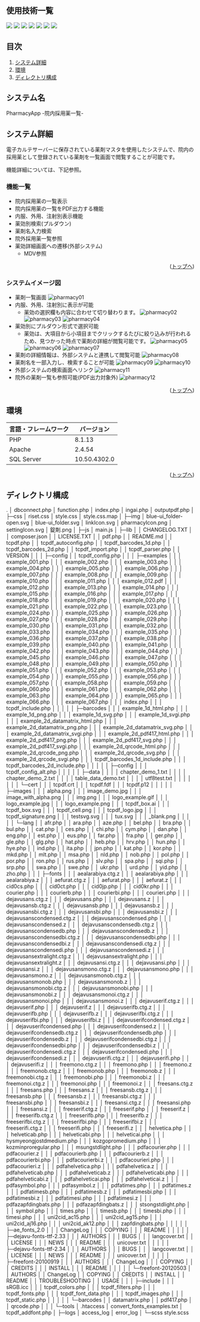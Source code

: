 <div id="top"></div>

## 使用技術一覧

<!-- シールド一覧 -->
<p style="display: inline">
  <!-- フロントエンド -->
  <img src="https://img.shields.io/badge/-Javascript-000000.svg?logo=javascript&style=for-the-badge">
  <img src="https://img.shields.io/badge/-Sass-000000.svg?logo=sass&style=for-the-badge">
  <img src="https://img.shields.io/badge/-Bootstrap-000000.svg?logo=bootstrap&style=for-the-badge">
  <!-- バックエンド -->
  <img src="https://img.shields.io/badge/-Php-000000.svg?logo=php&style=for-the-badge">
  <!-- ミドルウェア一覧 -->
  <img src="https://img.shields.io/badge/-Apache-D22128.svg?logo=apache&style=for-the-badge">
  <img src="https://img.shields.io/badge/-SQL%20Server-666666.svg?logo=&style=for-the-badge">
  <!-- インフラ一覧 -->
  <img src="https://img.shields.io/badge/-Windows%20server-0078D6.svg?logo=windows&style=for-the-badge">
</p>

## 目次

1. [システム詳細](#システム詳細)
2. [環境](#環境)
3. [ディレクトリ構成](#ディレクトリ構成)

## システム名

PharmacyApp -院内採用薬一覧-

<!-- プロジェクトについて -->

## システム詳細

電子カルテサーバーに保存されている薬剤マスタを使用したシステムで、院内の採用薬として登録されている薬剤を一覧画面で閲覧することが可能です。

機能詳細については、下記参照。

### 機能一覧

- 院内採用薬の一覧表示
- 院内採用薬の一覧をPDF出力する機能
- 内服、外用、注射別表示機能
- 薬効別検索(プルダウン)
- 薬剤名入力検索
- 院外採用薬一覧参照
- 薬効詳細画面への遷移(外部システム)
  - MDV参照

<p align="right">(<a href="#top">トップへ</a>)</p>

### システムイメージ図

- 薬剤一覧画面
  ![pharmacy01](https://github.com/hide338/PharmacyApp/assets/93624688/bc0bfc12-552b-4cd6-85f9-089cb0295b58)
- 内服、外用、注射別に表示が可能
  - 薬効の選択欄も内容に合わせて切り替わります。
  ![pharmacy02](https://github.com/hide338/PharmacyApp/assets/93624688/3dd2ebc7-f3b6-4d07-bf5e-18ddd66ca2b9)
  ![pharmacy03](https://github.com/hide338/PharmacyApp/assets/93624688/6623c58e-fc72-49c3-93db-52636c351173)
  ![pharmacy04](https://github.com/hide338/PharmacyApp/assets/93624688/fdcaa1da-57ac-4dd3-9678-3fd6025698f2)
- 薬効別にプルダウン形式で選択可能
  - 薬効は、大項目から小項目までクリックするたびに絞り込みが行われるため、見つかった時点で薬剤の詳細が閲覧可能です。
  ![pharmacy05](https://github.com/hide338/PharmacyApp/assets/93624688/28decf99-b3a1-4890-9b21-f16ea769ec0b)
  ![pharmacy06](https://github.com/hide338/PharmacyApp/assets/93624688/2581e676-a130-46a5-a6b4-fda7c36eb59a)
  ![pharmacy07](https://github.com/hide338/PharmacyApp/assets/93624688/d528d490-1428-4317-ac28-ab611714ba7b)
- 薬剤の詳細情報は、外部システムと連携して閲覧可能
  ![pharmacy08](https://github.com/hide338/PharmacyApp/assets/93624688/eb5adffc-4d81-41a9-a218-f1e4e420ba82)
- 薬剤名を一部入力し、検索することが可能
  ![pharmacy09](https://github.com/hide338/PharmacyApp/assets/93624688/3fbcf2a1-7139-426d-ae6c-2a4011014bdf)
  ![pharmacy10](https://github.com/hide338/PharmacyApp/assets/93624688/df117db7-e1a2-4328-bc0e-75067a2139fc)
- 外部システムの検索画面へリンク
  ![pharmacy11](https://github.com/hide338/PharmacyApp/assets/93624688/265075d3-1136-4478-872a-9cdf5be88b35)
- 院外の薬剤一覧も参照可能(PDF出力対象外)
  ![pharmacy12](https://github.com/hide338/PharmacyApp/assets/93624688/69148d2e-ce2b-4da8-82d6-39df3d9f8b8c)

<p align="right">(<a href="#top">トップへ</a>)</p>

## 環境

<!-- 言語、フレームワーク、ミドルウェア、インフラの一覧とバージョンを記載 -->

| 言語・フレームワーク  | バージョン   |
| --------------------- | ------------ |
| PHP                   | 8.1.13       |
| Apache                | 2.4.54       |
| SQL Server            | 10.50.4302.0 |

<p align="right">(<a href="#top">トップへ</a>)</p>

## ディレクトリ構成

.
│  dbconnect.php
│  function.php
│  index.php
│  ingai.php
│  outputpdf.php
│  
├─css
│      riset.css
│      style.css
│      style.css.map
│
├─img
│      blue-ui_folder-open.svg
│      blue-ui_folder.svg
│      linkIcon.svg
│      pharmacyIcon.png
│      settingIcon.svg
│      錠剤.png
│
├─js
│      main.js
│
├─lib
│  │  CHANGELOG.TXT
│  │  composer.json
│  │  LICENSE.TXT
│  │  pdf.php
│  │  README.md
│  │  tcpdf.php
│  │  tcpdf_autoconfig.php
│  │  tcpdf_barcodes_1d.php
│  │  tcpdf_barcodes_2d.php
│  │  tcpdf_import.php
│  │  tcpdf_parser.php
│  │  VERSION
│  │
│  ├─config
│  │      tcpdf_config.php
│  │
│  ├─examples
│  │  │  example_001.php
│  │  │  example_002.php
│  │  │  example_003.php
│  │  │  example_004.php
│  │  │  example_005.php
│  │  │  example_006.php
│  │  │  example_007.php
│  │  │  example_008.php
│  │  │  example_009.php
│  │  │  example_010.php
│  │  │  example_011.php
│  │  │  example_012.pdf
│  │  │  example_012.php
│  │  │  example_013.php
│  │  │  example_014.php
│  │  │  example_015.php
│  │  │  example_016.php
│  │  │  example_017.php
│  │  │  example_018.php
│  │  │  example_019.php
│  │  │  example_020.php
│  │  │  example_021.php
│  │  │  example_022.php
│  │  │  example_023.php
│  │  │  example_024.php
│  │  │  example_025.php
│  │  │  example_026.php
│  │  │  example_027.php
│  │  │  example_028.php
│  │  │  example_029.php
│  │  │  example_030.php
│  │  │  example_031.php
│  │  │  example_032.php
│  │  │  example_033.php
│  │  │  example_034.php
│  │  │  example_035.php
│  │  │  example_036.php
│  │  │  example_037.php
│  │  │  example_038.php
│  │  │  example_039.php
│  │  │  example_040.php
│  │  │  example_041.php
│  │  │  example_042.php
│  │  │  example_043.php
│  │  │  example_044.php
│  │  │  example_045.php
│  │  │  example_046.php
│  │  │  example_047.php
│  │  │  example_048.php
│  │  │  example_049.php
│  │  │  example_050.php
│  │  │  example_051.php
│  │  │  example_052.php
│  │  │  example_053.php
│  │  │  example_054.php
│  │  │  example_055.php
│  │  │  example_056.php
│  │  │  example_057.php
│  │  │  example_058.php
│  │  │  example_059.php
│  │  │  example_060.php
│  │  │  example_061.php
│  │  │  example_062.php
│  │  │  example_063.php
│  │  │  example_064.php
│  │  │  example_065.php
│  │  │  example_066.php
│  │  │  example_067.php
│  │  │  index.php
│  │  │  tcpdf_include.php
│  │  │
│  │  ├─barcodes
│  │  │      example_1d_html.php
│  │  │      example_1d_png.php
│  │  │      example_1d_svg.php
│  │  │      example_1d_svgi.php
│  │  │      example_2d_datamatrix_html.php
│  │  │      example_2d_datamatrix_png.php
│  │  │      example_2d_datamatrix_svg.php
│  │  │      example_2d_datamatrix_svgi.php
│  │  │      example_2d_pdf417_html.php
│  │  │      example_2d_pdf417_png.php
│  │  │      example_2d_pdf417_svg.php
│  │  │      example_2d_pdf417_svgi.php
│  │  │      example_2d_qrcode_html.php
│  │  │      example_2d_qrcode_png.php
│  │  │      example_2d_qrcode_svg.php
│  │  │      example_2d_qrcode_svgi.php
│  │  │      tcpdf_barcodes_1d_include.php
│  │  │      tcpdf_barcodes_2d_include.php
│  │  │
│  │  ├─config
│  │  │      tcpdf_config_alt.php
│  │  │
│  │  ├─data
│  │  │  │  chapter_demo_1.txt
│  │  │  │  chapter_demo_2.txt
│  │  │  │  table_data_demo.txt
│  │  │  │  utf8test.txt
│  │  │  │
│  │  │  └─cert
│  │  │          tcpdf.crt
│  │  │          tcpdf.fdf
│  │  │          tcpdf.p12
│  │  │
│  │  ├─images
│  │  │      alpha.png
│  │  │      image_demo.jpg
│  │  │      image_with_alpha.png
│  │  │      img.png
│  │  │      logo_example.gif
│  │  │      logo_example.jpg
│  │  │      logo_example.png
│  │  │      tcpdf_box.ai
│  │  │      tcpdf_box.svg
│  │  │      tcpdf_cell.png
│  │  │      tcpdf_logo.jpg
│  │  │      tcpdf_signature.png
│  │  │      testsvg.svg
│  │  │      tux.svg
│  │  │      _blank.png
│  │  │
│  │  └─lang
│  │          afr.php
│  │          ara.php
│  │          aze.php
│  │          bel.php
│  │          bra.php
│  │          bul.php
│  │          cat.php
│  │          ces.php
│  │          chi.php
│  │          cym.php
│  │          dan.php
│  │          eng.php
│  │          est.php
│  │          eus.php
│  │          far.php
│  │          fra.php
│  │          ger.php
│  │          gle.php
│  │          glg.php
│  │          hat.php
│  │          heb.php
│  │          hrv.php
│  │          hun.php
│  │          hye.php
│  │          ind.php
│  │          ita.php
│  │          jpn.php
│  │          kat.php
│  │          kor.php
│  │          mkd.php
│  │          mlt.php
│  │          msa.php
│  │          nld.php
│  │          nob.php
│  │          pol.php
│  │          por.php
│  │          ron.php
│  │          rus.php
│  │          slv.php
│  │          spa.php
│  │          sqi.php
│  │          srp.php
│  │          swa.php
│  │          swe.php
│  │          ukr.php
│  │          urd.php
│  │          yid.php
│  │          zho.php
│  │
│  ├─fonts
│  │  │  aealarabiya.ctg.z
│  │  │  aealarabiya.php
│  │  │  aealarabiya.z
│  │  │  aefurat.ctg.z
│  │  │  aefurat.php
│  │  │  aefurat.z
│  │  │  cid0cs.php
│  │  │  cid0ct.php
│  │  │  cid0jp.php
│  │  │  cid0kr.php
│  │  │  courier.php
│  │  │  courierb.php
│  │  │  courierbi.php
│  │  │  courieri.php
│  │  │  dejavusans.ctg.z
│  │  │  dejavusans.php
│  │  │  dejavusans.z
│  │  │  dejavusansb.ctg.z
│  │  │  dejavusansb.php
│  │  │  dejavusansb.z
│  │  │  dejavusansbi.ctg.z
│  │  │  dejavusansbi.php
│  │  │  dejavusansbi.z
│  │  │  dejavusanscondensed.ctg.z
│  │  │  dejavusanscondensed.php
│  │  │  dejavusanscondensed.z
│  │  │  dejavusanscondensedb.ctg.z
│  │  │  dejavusanscondensedb.php
│  │  │  dejavusanscondensedb.z
│  │  │  dejavusanscondensedbi.ctg.z
│  │  │  dejavusanscondensedbi.php
│  │  │  dejavusanscondensedbi.z
│  │  │  dejavusanscondensedi.ctg.z
│  │  │  dejavusanscondensedi.php
│  │  │  dejavusanscondensedi.z
│  │  │  dejavusansextralight.ctg.z
│  │  │  dejavusansextralight.php
│  │  │  dejavusansextralight.z
│  │  │  dejavusansi.ctg.z
│  │  │  dejavusansi.php
│  │  │  dejavusansi.z
│  │  │  dejavusansmono.ctg.z
│  │  │  dejavusansmono.php
│  │  │  dejavusansmono.z
│  │  │  dejavusansmonob.ctg.z
│  │  │  dejavusansmonob.php
│  │  │  dejavusansmonob.z
│  │  │  dejavusansmonobi.ctg.z
│  │  │  dejavusansmonobi.php
│  │  │  dejavusansmonobi.z
│  │  │  dejavusansmonoi.ctg.z
│  │  │  dejavusansmonoi.php
│  │  │  dejavusansmonoi.z
│  │  │  dejavuserif.ctg.z
│  │  │  dejavuserif.php
│  │  │  dejavuserif.z
│  │  │  dejavuserifb.ctg.z
│  │  │  dejavuserifb.php
│  │  │  dejavuserifb.z
│  │  │  dejavuserifbi.ctg.z
│  │  │  dejavuserifbi.php
│  │  │  dejavuserifbi.z
│  │  │  dejavuserifcondensed.ctg.z
│  │  │  dejavuserifcondensed.php
│  │  │  dejavuserifcondensed.z
│  │  │  dejavuserifcondensedb.ctg.z
│  │  │  dejavuserifcondensedb.php
│  │  │  dejavuserifcondensedb.z
│  │  │  dejavuserifcondensedbi.ctg.z
│  │  │  dejavuserifcondensedbi.php
│  │  │  dejavuserifcondensedbi.z
│  │  │  dejavuserifcondensedi.ctg.z
│  │  │  dejavuserifcondensedi.php
│  │  │  dejavuserifcondensedi.z
│  │  │  dejavuserifi.ctg.z
│  │  │  dejavuserifi.php
│  │  │  dejavuserifi.z
│  │  │  freemono.ctg.z
│  │  │  freemono.php
│  │  │  freemono.z
│  │  │  freemonob.ctg.z
│  │  │  freemonob.php
│  │  │  freemonob.z
│  │  │  freemonobi.ctg.z
│  │  │  freemonobi.php
│  │  │  freemonobi.z
│  │  │  freemonoi.ctg.z
│  │  │  freemonoi.php
│  │  │  freemonoi.z
│  │  │  freesans.ctg.z
│  │  │  freesans.php
│  │  │  freesans.z
│  │  │  freesansb.ctg.z
│  │  │  freesansb.php
│  │  │  freesansb.z
│  │  │  freesansbi.ctg.z
│  │  │  freesansbi.php
│  │  │  freesansbi.z
│  │  │  freesansi.ctg.z
│  │  │  freesansi.php
│  │  │  freesansi.z
│  │  │  freeserif.ctg.z
│  │  │  freeserif.php
│  │  │  freeserif.z
│  │  │  freeserifb.ctg.z
│  │  │  freeserifb.php
│  │  │  freeserifb.z
│  │  │  freeserifbi.ctg.z
│  │  │  freeserifbi.php
│  │  │  freeserifbi.z
│  │  │  freeserifi.ctg.z
│  │  │  freeserifi.php
│  │  │  freeserifi.z
│  │  │  helvetica.php
│  │  │  helveticab.php
│  │  │  helveticabi.php
│  │  │  helveticai.php
│  │  │  hysmyeongjostdmedium.php
│  │  │  kozgopromedium.php
│  │  │  kozminproregular.php
│  │  │  msungstdlight.php
│  │  │  pdfacourier.php
│  │  │  pdfacourier.z
│  │  │  pdfacourierb.php
│  │  │  pdfacourierb.z
│  │  │  pdfacourierbi.php
│  │  │  pdfacourierbi.z
│  │  │  pdfacourieri.php
│  │  │  pdfacourieri.z
│  │  │  pdfahelvetica.php
│  │  │  pdfahelvetica.z
│  │  │  pdfahelveticab.php
│  │  │  pdfahelveticab.z
│  │  │  pdfahelveticabi.php
│  │  │  pdfahelveticabi.z
│  │  │  pdfahelveticai.php
│  │  │  pdfahelveticai.z
│  │  │  pdfasymbol.php
│  │  │  pdfasymbol.z
│  │  │  pdfatimes.php
│  │  │  pdfatimes.z
│  │  │  pdfatimesb.php
│  │  │  pdfatimesb.z
│  │  │  pdfatimesbi.php
│  │  │  pdfatimesbi.z
│  │  │  pdfatimesi.php
│  │  │  pdfatimesi.z
│  │  │  pdfazapfdingbats.php
│  │  │  pdfazapfdingbats.z
│  │  │  stsongstdlight.php
│  │  │  symbol.php
│  │  │  times.php
│  │  │  timesb.php
│  │  │  timesbi.php
│  │  │  timesi.php
│  │  │  uni2cid_ac15.php
│  │  │  uni2cid_ag15.php
│  │  │  uni2cid_aj16.php
│  │  │  uni2cid_ak12.php
│  │  │  zapfdingbats.php
│  │  │
│  │  ├─ae_fonts_2.0
│  │  │      ChangeLog
│  │  │      COPYING
│  │  │      README
│  │  │
│  │  ├─dejavu-fonts-ttf-2.33
│  │  │      AUTHORS
│  │  │      BUGS
│  │  │      langcover.txt
│  │  │      LICENSE
│  │  │      NEWS
│  │  │      README
│  │  │      unicover.txt
│  │  │
│  │  ├─dejavu-fonts-ttf-2.34
│  │  │      AUTHORS
│  │  │      BUGS
│  │  │      langcover.txt
│  │  │      LICENSE
│  │  │      NEWS
│  │  │      README
│  │  │      unicover.txt
│  │  │
│  │  ├─freefont-20100919
│  │  │      AUTHORS
│  │  │      ChangeLog
│  │  │      COPYING
│  │  │      CREDITS
│  │  │      INSTALL
│  │  │      README
│  │  │
│  │  └─freefont-20120503
│  │          AUTHORS
│  │          ChangeLog
│  │          COPYING
│  │          CREDITS
│  │          INSTALL
│  │          README
│  │          TROUBLESHOOTING
│  │          USAGE
│  │
│  ├─include
│  │  │  sRGB.icc
│  │  │  tcpdf_colors.php
│  │  │  tcpdf_filters.php
│  │  │  tcpdf_fonts.php
│  │  │  tcpdf_font_data.php
│  │  │  tcpdf_images.php
│  │  │  tcpdf_static.php
│  │  │
│  │  └─barcodes
│  │          datamatrix.php
│  │          pdf417.php
│  │          qrcode.php
│  │
│  └─tools
│          .htaccess
│          convert_fonts_examples.txt
│          tcpdf_addfont.php
│
├─logs
│      access_log
│      error_log
│
└─scss
        style.scss
